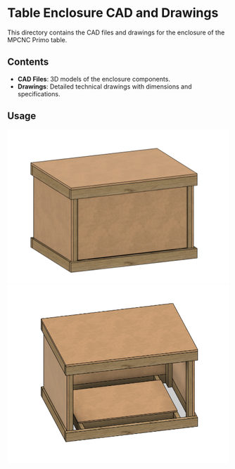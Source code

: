 # Table Enclosure CAD and Drawings  

This directory contains the CAD files and drawings for the enclosure of the MPCNC Primo table.
## Contents  
- **CAD Files**: 3D models of the enclosure components.  
- **Drawings**: Detailed technical drawings with dimensions and specifications.  

## Usage  
[![Table](img\complete.png)](img\complete.png) 
[![Table](img\with-base.png)](img\with-base.png) 
